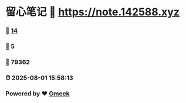 # 留心笔记 :link: https://note.142588.xyz 
### :page_facing_up: [14](https://note.142588.xyz/tag.html) 
### :speech_balloon: 5 
### :hibiscus: 79362 
### :alarm_clock: 2025-08-01 15:58:13 
### Powered by :heart: [Gmeek](https://github.com/Meekdai/Gmeek)
